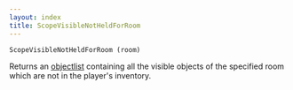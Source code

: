 ```yaml
---
layout: index
title: ScopeVisibleNotHeldForRoom
---
```


    ScopeVisibleNotHeldForRoom (room)

Returns an [objectlist](../../../types/objectlist.html) containing all the visible objects of the specified room which are not in the player's inventory.
